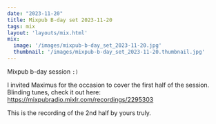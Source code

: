 ```yaml
---
date: "2023-11-20"
title: Mixpub B-day set 2023-11-20
tags: mix
layout: 'layouts/mix.html'
mix:
  image: '/images/mixpub-b-day_set_2023-11-20.jpg'
  thumbnail: '/images/mixpub-b-day_set_2023-11-20.thumbnail.jpg'
---
```


Mixpub b-day session `:)`

I invited Maximus for the occasion to cover the first half of the session. Blinding tunes, check it out here: https://mixpubradio.mixlr.com/recordings/2295303

This is the recording of the 2nd half by yours truly.